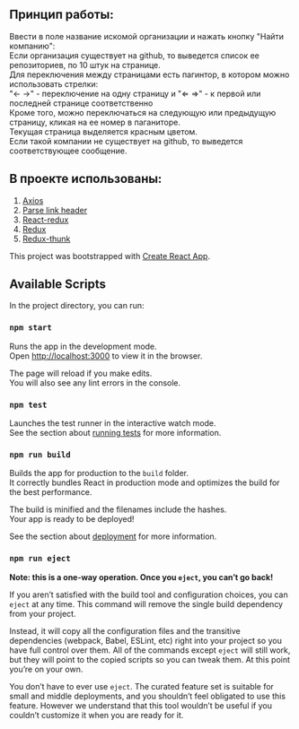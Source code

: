 ## Принцип работы:

Ввести в поле название искомой организации и нажать кнопку "Найти компанию":<br />
Если организация существует на github, то выведется список ее репозиториев, по 10 штук на странице.<br />
Для переключения между страницами есть пагинтор, в котором можно использовать стрелки:  <br />
"← →" - переключение на одну страницу и "⇐ ⇒" - к первой или последней странице соответственно <br />
Кроме того, можно переключаться на следующую или предыдущую страницу, кликая на ее номер в паганиторе.<br />
Текущая страница выделяется красным цветом.<br />
Если такой компании не существует на github, то выведется соответствующее сообщение.<br />

## В проекте использованы:
1. [Axios](https://github.com/axios/axios)
2. [Parse link header](https://www.npmjs.com/package/parse-link-header)
3. [React-redux](https://github.com/reduxjs/react-redux)
4. [Redux](https://github.com/reduxjs/redux)
5. [Redux-thunk](https://github.com/reduxjs/redux-thunk)

This project was bootstrapped with [Create React App](https://github.com/facebook/create-react-app).

## Available Scripts

In the project directory, you can run:

### `npm start`

Runs the app in the development mode.<br />
Open [http://localhost:3000](http://localhost:3000) to view it in the browser.

The page will reload if you make edits.<br />
You will also see any lint errors in the console.

### `npm test`

Launches the test runner in the interactive watch mode.<br />
See the section about [running tests](https://facebook.github.io/create-react-app/docs/running-tests) for more information.

### `npm run build`

Builds the app for production to the `build` folder.<br />
It correctly bundles React in production mode and optimizes the build for the best performance.

The build is minified and the filenames include the hashes.<br />
Your app is ready to be deployed!

See the section about [deployment](https://facebook.github.io/create-react-app/docs/deployment) for more information.

### `npm run eject`

**Note: this is a one-way operation. Once you `eject`, you can’t go back!**

If you aren’t satisfied with the build tool and configuration choices, you can `eject` at any time. This command will remove the single build dependency from your project.

Instead, it will copy all the configuration files and the transitive dependencies (webpack, Babel, ESLint, etc) right into your project so you have full control over them. All of the commands except `eject` will still work, but they will point to the copied scripts so you can tweak them. At this point you’re on your own.

You don’t have to ever use `eject`. The curated feature set is suitable for small and middle deployments, and you shouldn’t feel obligated to use this feature. However we understand that this tool wouldn’t be useful if you couldn’t customize it when you are ready for it.
